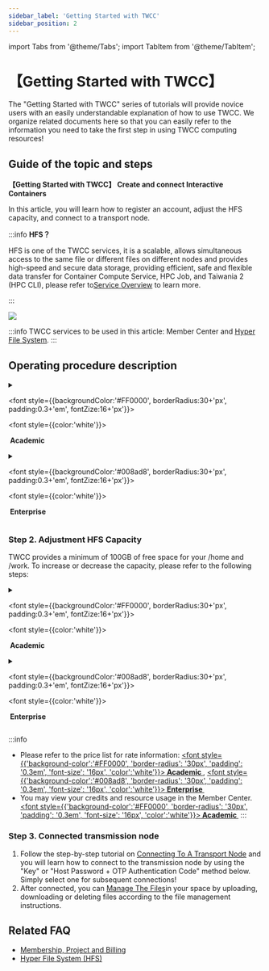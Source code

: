 ```yaml
---
sidebar_label: 'Getting Started with TWCC'
sidebar_position: 2
---
```


import Tabs from '@theme/Tabs';
import TabItem from '@theme/TabItem';


# 【Getting Started with TWCC】

The "Getting Started with TWCC" series of tutorials will provide novice users with an easily understandable explanation of how to use TWCC. We organize related documents here so that you can easily refer to the information you need to take the first step in using TWCC computing resources! <i class="fa fa-hand-peace-o" aria-hidden="true"></i>

## Guide of the topic and steps

**【Getting Started with TWCC】 Create and connect Interactive Containers**

In this article, you will learn how to register an account, adjust the HFS capacity, and connect to a transport node.


:::info
**HFS？**

HFS is one of the TWCC services, it is a scalable, allows simultaneous access to the same file or different files on different nodes and provides high-speed and secure data storage, providing efficient, safe and flexible data transfer for Container Compute Service, HPC Job, and Taiwania 2 (HPC CLI), please refer to[<ins>Service Overview</ins>](https://man.twcc.ai/@twccdocs/doc-hfs-main-zh/%2F%40twccdocs%2Fhfs-overview-zh) to learn more.

::: 


![](https://i.imgur.com/4ggibe9.png)




:::info
TWCC services to be used in this article: Member Center and [<ins>Hyper File System</ins>](https://man.twcc.ai/@twccdocs/doc-hfs-main-zh).
:::


## Operating procedure description

<details class="docspoiler">

<summary>

<font style={{backgroundColor:'#FF0000', borderRadius:30+'px', padding:0.3+'em', fontZize:16+'px'}}>

<font style={{color:'white'}}>

<b>&nbsp;Academic&nbsp;</b>

</font>

</font>

</summary> 


1. [Sign up for an account](https://iservice.nchc.org.tw/nchc_service/index.php?lang_type=#firstPage)
2. Once finished, you can [apply for a new project](https://man.twcc.ai/@twccdocs/doc-service-main-zh/https%3A%2F%2Fman.twcc.ai%2F%40twccdocs%2Fapply-project-and-credit-zh), or ask [Tenant Admin<i class="fa fa-question-circle" aria-hidden="true"></i>](https://man.twcc.vip/en/docs/role_permission/intro) to [add you to an available project](https://man.twcc.vip/en/docs/member/user-guides/project-management/project-member-management).
3. If you are a Tenant Admin, please [purchase credits](https://man.twcc.vip/en/docs/member/user-guides/billing/apply_credits) for your project, TWCC resources can only be created and used when there are credits in the project.
4. If you are a Tenant Admin, after the credit application is completed, you can split the project's parent wallet into multiple sub-wallets to allocate a fixed amount to your members. If there is no split, the project's parent wallet credit will be used directly. Please refer to [Project Wallet Management](https://man.twcc.ai/@twccdocs/doc-service-main-zh/https%3A%2F%2Fman.twcc.ai%2F%40twccdocs%2Fguide-service-manage-project-wallet-zh) for more information.


</details>

<!-- Space -->

<div style={{height:8+'px'}}></div>

<!-- 2. start -->

<details class="docspoiler">

<summary>

<font style={{backgroundColor:'#008ad8', borderRadius:30+'px', padding:0.3+'em', fontZize:16+'px'}}>

<font style={{color:'white'}}> 

<b>&nbsp;Enterprise&nbsp;</b>

</font>

</font>

</summary>


1. [Sign up for an account](https://tws.twcc.ai/)
2. Once finished, you can
    - Apply for a [Free Experience Program](https://member.twcc.ai/module_page.php?module=nchc_service#nchc_service/nchc_service.php?action=trial_prj_apply_step0), or
    - Contact TWS Sales (sales@twsc.io) for an in-depth understanding of your needs and we will assist you in adding new projects and credits, or
    - Ask [Tenant Admin<i class="fa fa-question-circle" aria-hidden="true"></i>](https://man.twcc.vip/en/docs/role_permission/intro) to [add you to an available project](https://man.twcc.vip/en/docs/member/user-guides/project-management/project-member-management).


</details>


### Step 2. Adjustment HFS Capacity

TWCC provides a minimum of 100GB of free space for your /home and /work. To increase or decrease the capacity, please refer to the following steps:

<!-- 1 start -->


<details class="docspoiler">

<summary> 

<font style={{backgroundColor:'#FF0000', borderRadius:30+'px', padding:0.3+'em', fontZize:16+'px'}}>

<font style={{color:'white'}}>

 <b>&nbsp;Academic&nbsp;</b>
 
 </font>
 
 </font>
 
 </summary> 

    
1. Login [Member Center](https://iservice.nchc.org.tw/nchc_service/index.php) > Select "Member Center" > Select "Purchases" > Select "High Speed File System (HFS)"
    
![](https://cos.twcc.ai/SYS-MANUAL/uploads/upload_14f95145ab43343e88dbbec779da6ace.png)
    
2. The left half provides capacity, adjustment instructions and personal space usage status,
   and the right half (top) has the option to change the paid bundle items, On the right half (bottom), you can enter the amount you want to purchase by entering /work or /home > click "Apply" > click "Submit" to adjust the capacity.

![](https://cos.twcc.ai/SYS-MANUAL/uploads/upload_23c64c3321fa24ad0d433c0b6b0be3c0.png)

</details>

<!-- Space -->

<div style={{height:8+'px'}}></div>

<!-- 2. start -->

<details class="docspoiler">

<summary>

<font style={{backgroundColor:'#008ad8', borderRadius:30+'px', padding:0.3+'em', fontZize:16+'px'}}>

<font style={{color:'white'}}> 

<b>&nbsp;Enterprise&nbsp;</b>
 
 </font>
 
 </font>
 
 </summary>

    
1. Login [Member Center](https://iservice.nchc.org.tw/nchc_service/index.php) > Select **Member Center**> select **Purchases**> select **Hyper File System (HFS)**

![](https://i.imgur.com/IzCTOiD.png)

2. The left half provides capacity, adjustment instructions and personal space usage status,
   and the right half (top) has the option to change the paid bundle items, On the right half (bottom), you can enter the amount you want to purchase by entering /work or /home > click "Apply" > click "Submit" to adjust the capacity.
    
![](https://cos.twcc.ai/SYS-MANUAL/uploads/upload_df824be235ea4480028561152af5c57d.png)


</details>


:::info
- Please refer to the price list for rate information: <a href="https://man.twcc.ai/@twccdocs/SJWlN3YDr?type=view#%E5%AE%B9%E5%99%A8%E9%81%8B%E7%AE%97%E6%9C%8D%E5%8B%99-Container-Compute-Service-CCS"><font style={{'background-color':'#FF0000', 'border-radius': '30px', 'padding': '0.3em', 'font-size': '16px', 'color':'white'}}><b>&nbsp;Academic&nbsp;</b></font></a>, <a href="https://man.twcc.ai/@twsdocs/pricing-zh#%E5%AE%B9%E5%99%A8%E9%81%8B%E7%AE%97%E6%9C%8D%E5%8B%99-Container-Compute-Service-CCS"><font style={{'background-color':'#008ad8', 'border-radius': '30px', 'padding': '0.3em', 'font-size': '16px', 'color':'white'}}><b>&nbsp;Enterprise&nbsp;</b></font></a>
- You may view your credits and resource usage in the Member Center. <a href="https://man.twcc.ai/@twccdocs/doc-service-main-zh/https%3A%2F%2Fman.twcc.ai%2F%40twccdocs%2Fguide-service-view-billing-resource-usage-zh"><font style={{'background-color':'#FF0000', 'border-radius': '30px', 'padding': '0.3em', 'font-size': '16px', 'color':'white'}}><b>&nbsp;Academic&nbsp;</b></font></a>
:::

### Step 3. Connected transmission node
    
1. Follow the step-by-step tutorial on [Connecting To A Transport Node](https://man.twcc.ai/@twccdocs/doc-hfs-main-zh/%2F%40twccdocs%2Fguide-hfs-connect-to-data-transfer-node-zh) and you will learn how to connect to the transmission node by using the "Key" or "Host Password + OTP Authentication Code" method below. Simply select one for subsequent connections!
2. After connected, you can [Manage The Files](https://man.twcc.ai/@twccdocs/doc-hfs-main-zh/%2F%40twccdocs%2Fguide-hfs-manage-files-zh)in your space by uploading, downloading or deleting files according to the file management instructions.


## Related FAQ 
- [Membership, Project and Billing](https://man.twcc.ai/@twccdocs/faq-zh/https%3A%2F%2Fman.twcc.ai%2F%40twccdocs%2Ffaq-membership-project-billing-zh)
- [Hyper File System (HFS)](https://man.twcc.ai/@twccdocs/doc-hfs-main-zh)